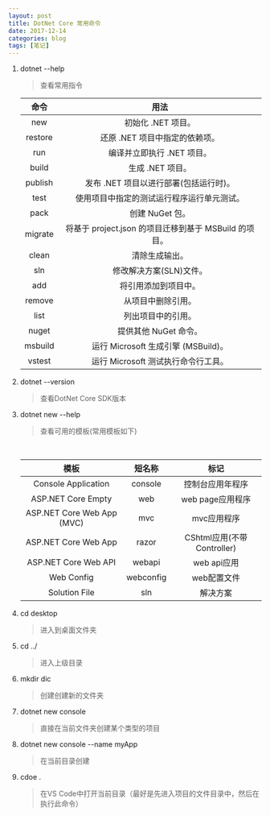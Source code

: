```yaml
---
layout: post
title: DotNet Core 常用命令
date: 2017-12-14
categories: blog
tags: [笔记]
---
```

1. dotnet --help

   > 查看常用指令

   |   命令    |                   用法                   |
   | :-----: | :------------------------------------: |
   |   new   |              初始化 .NET 项目。              |
   | restore |           还原 .NET 项目中指定的依赖项。           |
   |   run   |            编译并立即执行 .NET 项目。            |
   |  build  |              生成 .NET 项目。               |
   | publish |        发布 .NET 项目以进行部署(包括运行时)。         |
   |  test   |         使用项目中指定的测试运行程序运行单元测试。          |
   |  pack   |              创建 NuGet 包。               |
   | migrate | 将基于 project.json 的项目迁移到基于 MSBuild 的项目。 |
   |  clean  |                清除生成输出。                 |
   |   sln   |             修改解决方案(SLN)文件。             |
   |   add   |               将引用添加到项目中。               |
   | remove  |               从项目中删除引用。                |
   |  list   |               列出项目中的引用。                |
   |  nuget  |             提供其他 NuGet 命令。             |
   | msbuild |      运行 Microsoft 生成引擎 (MSBuild)。      |
   | vstest  |        运行 Microsoft 测试执行命令行工具。​        |

2. dotnet --version

   > 查看DotNet Core SDK版本

3. dotnet new --help

   > 查看可用的模板(常用模板如下)

   ​

   |             模板             |    短名称    |           标记           |
   | :------------------------: | :-------: | :--------------------: |
   |    Console Application     |  console  |        控制台应用年程序        |
   |     ASP.NET Core Empty     |    web    |      web page应用程序      |
   | ASP.NET Core Web App (MVC) |    mvc    |        mvc应用程序         |
   |    ASP.NET Core Web App    |   razor   | CShtml应用(不带Controller) |
   |    ASP.NET Core Web API    |  webapi   |       web api应用        |
   |         Web Config         | webconfig |        web配置文件         |
   |       Solution File        |    sln    |          解决方案          |


4. cd desktop

   > 进入到桌面文件夹

5. cd ../

   > 进入上级目录

6. mkdir dic

   > 创建创建新的文件夹

7. dotnet new console 

   > 直接在当前文件夹创建某个类型的项目

8. dotnet new console --name myApp

   > 在当前目录创建

9. cdoe .

   > 在VS Code中打开当前目录（最好是先进入项目的文件目录中，然后在执行此命令）

